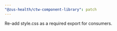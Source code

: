 ```yaml
---
"@zus-health/ctw-component-library": patch
---
```


Re-add style.css as a required export for consumers.
